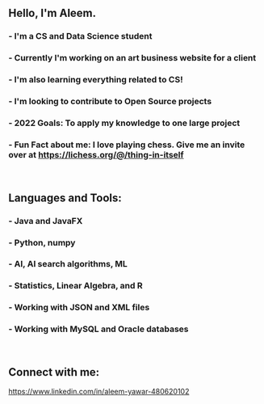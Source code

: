 ## Hello, I'm Aleem. 

### - I'm a CS and Data Science student 
### - Currently I'm working on an art business website for a client
### - I'm also learning everything related to CS!
### - I'm looking to contribute to Open Source projects
### - 2022 Goals: To apply my knowledge to one large project
### - Fun Fact about me: I love playing chess. Give me an invite over at https://lichess.org/@/thing-in-itself

<br />

## Languages and Tools:

### - Java and JavaFX
### - Python, numpy
### - AI, AI search algorithms, ML
### - Statistics, Linear Algebra, and R
### - Working with JSON and XML files
### - Working with MySQL and Oracle databases

<br />

## Connect with me:
https://www.linkedin.com/in/aleem-yawar-480620102

